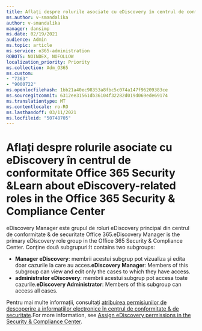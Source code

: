 ```yaml
---
title: Aflați despre rolurile asociate cu eDiscovery în centrul de conformitate Office 365 Security &
ms.author: v-smandalika
author: v-smandalika
manager: dansimp
ms.date: 02/19/2021
audience: Admin
ms.topic: article
ms.service: o365-administration
ROBOTS: NOINDEX, NOFOLLOW
localization_priority: Priority
ms.collection: Adm_O365
ms.custom:
- "7363"
- "9000722"
ms.openlocfilehash: 1bb21a40ec98353a8fbc5c074a147f96209383ce
ms.sourcegitcommit: 6312ee31561db36104f32282d019d069ede69174
ms.translationtype: MT
ms.contentlocale: ro-RO
ms.lasthandoff: 03/11/2021
ms.locfileid: "50748705"
---
```

# <a name="learn-about-ediscovery-related-roles-in-the-office-365-security--compliance-center"></a><span data-ttu-id="dad0e-102">Aflați despre rolurile asociate cu eDiscovery în centrul de conformitate Office 365 Security &</span><span class="sxs-lookup"><span data-stu-id="dad0e-102">Learn about eDiscovery-related roles in the Office 365 Security & Compliance Center</span></span>

<span data-ttu-id="dad0e-103">eDiscovery Manager este grupul de roluri eDiscovery principal din centrul de conformitate & de securitate Office 365.</span><span class="sxs-lookup"><span data-stu-id="dad0e-103">eDiscovery Manager is the primary eDiscovery role group in the Office 365 Security & Compliance Center.</span></span> <span data-ttu-id="dad0e-104">Conține două subgrupuri:</span><span class="sxs-lookup"><span data-stu-id="dad0e-104">It contains two subgroups:</span></span>

- <span data-ttu-id="dad0e-105">**Manager eDiscovery**: membrii acestui subgrup pot vizualiza și edita doar cazurile la care au acces.</span><span class="sxs-lookup"><span data-stu-id="dad0e-105">**eDiscovery Manager**: Members of this subgroup can view and edit only the cases to which they have access.</span></span>
- <span data-ttu-id="dad0e-106">**administrator eDiscovery**: membrii acestui subgrup pot accesa toate cazurile.</span><span class="sxs-lookup"><span data-stu-id="dad0e-106">**eDiscovery Administrator**: Members of this subgroup can access all cases.</span></span>

<span data-ttu-id="dad0e-107">Pentru mai multe informații, consultați [atribuirea permisiunilor de descoperire a informațiilor electronice în centrul de conformitate & de securitate](https://docs.microsoft.com/microsoft-365/compliance/assign-ediscovery-permissions).</span><span class="sxs-lookup"><span data-stu-id="dad0e-107">For more information, see [Assign eDiscovery permissions in the Security & Compliance Center](https://docs.microsoft.com/microsoft-365/compliance/assign-ediscovery-permissions).</span></span>